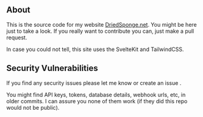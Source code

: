 ## About

This is the source code for my website [DriedSponge.net](https://driedsponge.net). You might be here just to take a look. If you really want to contribute you can, just make a pull request.

In case you could not tell, this site uses the SvelteKit and TailwindCSS.
## Security Vulnerabilities
If you find any security issues please let me know or create an issue .

You might find API keys, tokens, database details, webhook urls, etc, in older commits. I can assure you none of them work (if they did this repo would not be public). 



